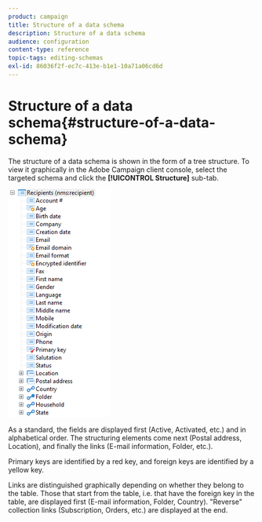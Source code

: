 ```yaml
---
product: campaign
title: Structure of a data schema
description: Structure of a data schema
audience: configuration
content-type: reference
topic-tags: editing-schemas
exl-id: 86036f2f-ec7c-413e-b1e1-10a71a06cd6d
---
```

# Structure of a data schema{#structure-of-a-data-schema}

The structure of a data schema is shown in the form of a tree structure. To view it graphically in the Adobe Campaign client console, select the targeted schema and click the **[!UICONTROL Structure]** sub-tab.

![](assets/d_ncs_integration_schema_arbo.png)

As a standard, the fields are displayed first (Active, Activated, etc.) and in alphabetical order. The structuring elements come next (Postal address, Location), and finally the links (E-mail information, Folder, etc.).

Primary keys are identified by a red key, and foreign keys are identified by a yellow key.

Links are distinguished graphically depending on whether they belong to the table. Those that start from the table, i.e. that have the foreign key in the table, are displayed first (E-mail information, Folder, Country). "Reverse" collection links (Subscription, Orders, etc.) are displayed at the end.
